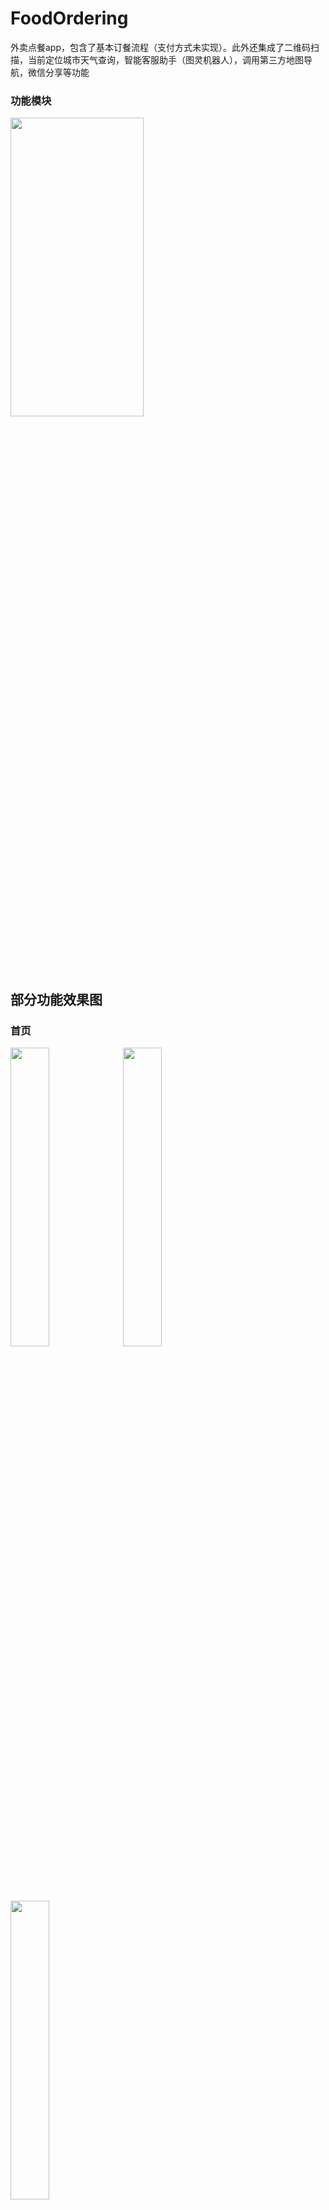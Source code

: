 # FoodOrdering
外卖点餐app，包含了基本订餐流程（支付方式未实现）。此外还集成了二维码扫描，当前定位城市天气查询，智能客服助手（图灵机器人），调用第三方地图导航，微信分享等功能

### 功能模块
<img src="https://github.com/yangxch/FoodOrdering/raw/master/screenshot/function.jpg" width="65%" height="35%">

## 部分功能效果图

### 首页
<div> 
<img src="https://github.com/yangxch/FoodOrdering/raw/master/screenshot/shoppingcar.png" width="35%" height="35%">
<img src="https://github.com/yangxch/FoodOrdering/raw/master/screenshot/find.png" width="35%" height="35%">
<br>
<img src="https://github.com/yangxch/FoodOrdering/raw/master/screenshot/nav.jpg" width="35%" height="35%">
</div>

### 食品详情
<img src="https://github.com/yangxch/FoodOrdering/raw/master/screenshot/food_description.png" width="35%" height="35%">

### 登录 注册
<div> 
<img src="https://github.com/yangxch/FoodOrdering/raw/master/screenshot/login.png" width="35%" height="35%">
<img src="https://github.com/yangxch/FoodOrdering/raw/master/screenshot/regist.png" width="35%" height="35%">
</div>

### 订餐
<div> 
<img src="https://github.com/yangxch/FoodOrdering/raw/master/screenshot/balance.png" width="35%" height="35%">
<img src="https://github.com/yangxch/FoodOrdering/raw/master/screenshot/payment.png" width="35%" height="35%">
<br>
<img src="https://github.com/yangxch/FoodOrdering/raw/master/screenshot/order_complete.png" width="35%" height="35%">
</div> 

### 地址管理
<div> 
<img src="https://github.com/yangxch/FoodOrdering/raw/master/screenshot/address_list.jpg" width="35%" height="35%">
<img src="https://github.com/yangxch/FoodOrdering/raw/master/screenshot/update_address.jpg" width="35%" height="35%">
</div>

### 地图定位和送餐导航
<img src="https://github.com/yangxch/FoodOrdering/raw/master/screenshot/location.jpg" width="35%" height="35%">
<br>
<img src="https://github.com/yangxch/FoodOrdering/raw/master/screenshot/songcan.png" width="35%" height="35%">
<img src="https://github.com/yangxch/FoodOrdering/raw/master/screenshot/navigat.jpg" width="35%" height="35%">

### 个人信息管理
<img src="https://github.com/yangxch/FoodOrdering/raw/master/screenshot/user_info.jpg" width="35%" height="35%">
<img src="https://github.com/yangxch/FoodOrdering/raw/master/screenshot/modf_info.jpg" width="35%" height="35%">

### 智能客服助手
<img src="https://github.com/yangxch/FoodOrdering/raw/master/screenshot/kefu.jpg" width="35%" height="35%">
<img src="https://github.com/yangxch/FoodOrdering/raw/master/screenshot/caipu_list.jpg" width="35%" height="35%">
<br>
<img src="https://github.com/yangxch/FoodOrdering/raw/master/screenshot/caipu.jpg" width="35%" height="35%">

### 分享功能
<img src="https://github.com/yangxch/FoodOrdering/raw/master/screenshot/share.jpg" width="35%" height="35%">

### 二维码扫描
<img src="https://github.com/yangxch/FoodOrdering/raw/master/screenshot/qrcode_scan.jpg" width="35%" height="35%">

后台管理有菜品二维码：[去后台](http://123.207.239.170/OrderFoodApp)

注：如果哪天App没数据了，后台管理404了，可能是我养不住服务器了。
